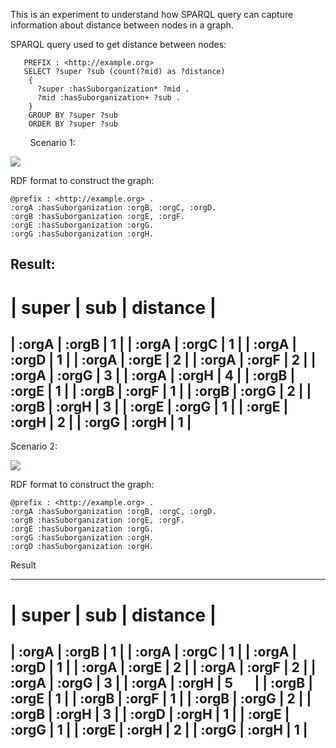This is an experiment to understand how SPARQL query can capture information about distance between nodes in a graph.

SPARQL query used to get distance between nodes:
        
       PREFIX : <http://example.org> 
       SELECT ?super ?sub (count(?mid) as ?distance) 
        { 
          ?super :hasSuborganization* ?mid .
          ?mid :hasSuborganization+ ?sub .
        }
        GROUP BY ?super ?sub 
        ORDER BY ?super ?sub
        
 Scenario 1: 

![](https://github.com/idaks/DataONE-Prov-Summer-2017/blob/master/examples/distance_between_nodes/Graph1.png)

RDF format to construct the graph:

    @prefix : <http://example.org> .
    :orgA :hasSuborganization :orgB, :orgC, :orgD.
    :orgB :hasSuborganization :orgE, :orgF.
    :orgE :hasSuborganization :orgG.
    :orgG :hasSuborganization :orgH.
Result:
----------------------------
| super | sub   | distance |    
============================
| :orgA | :orgB | 1        |
| :orgA | :orgC | 1        |
| :orgA | :orgD | 1        |
| :orgA | :orgE | 2        |
| :orgA | :orgF | 2        |
| :orgA | :orgG | 3        |
| :orgA | :orgH | 4        |
| :orgB | :orgE | 1        |
| :orgB | :orgF | 1        |
| :orgB | :orgG | 2        |
| :orgB | :orgH | 3        |
| :orgE | :orgG | 1        |
| :orgE | :orgH | 2        |
| :orgG | :orgH | 1        |
----------------------------

 Scenario 2: 

![](https://github.com/idaks/DataONE-Prov-Summer-2017/blob/master/examples/distance_between_nodes/Graph2.png)

RDF format to construct the graph:

    @prefix : <http://example.org> .
    :orgA :hasSuborganization :orgB, :orgC, :orgD.
    :orgB :hasSuborganization :orgE, :orgF.
    :orgE :hasSuborganization :orgG.
    :orgG :hasSuborganization :orgH.
    :orgD :hasSuborganization :orgH.
    
Result

----------------------------
| super | sub   | distance |
============================
| :orgA | :orgB | 1        |
| :orgA | :orgC | 1        |
| :orgA | :orgD | 1        |
| :orgA | :orgE | 2        |
| :orgA | :orgF | 2        |
| :orgA | :orgG | 3        |
| :orgA | :orgH | 5        |
| :orgB | :orgE | 1        |
| :orgB | :orgF | 1        |
| :orgB | :orgG | 2        |
| :orgB | :orgH | 3        |
| :orgD | :orgH | 1        |
| :orgE | :orgG | 1        |
| :orgE | :orgH | 2        |
| :orgG | :orgH | 1        |
----------------------------
